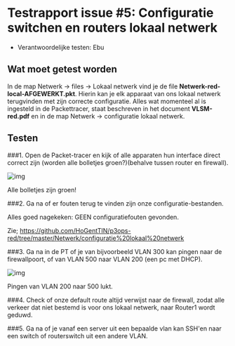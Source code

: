 # Testrapport issue #5: Configuratie switchen en routers lokaal netwerk

* Verantwoordelijke testen: Ebu

## Wat moet getest worden

In de map Netwerk -> files -> Lokaal netwerk vind je de file **Netwerk-red-local-AFGEWERKT.pkt**. Hierin
kan je elk apparaat van ons lokaal netwerk terugvinden met zijn correcte configuratie.
Alles wat momenteel al is ingesteld in de Packettracer, staat beschreven in het document **VLSM-red.pdf** en
in de map Netwerk -> configuratie lokaal netwerk.

## Testen

###1. Open de Packet-tracer en kijk of alle apparaten hun interface direct correct zijn (worden alle bolletjes groen?)(behalve tussen router en firewall).

![img](https://github.com/HoGentTIN/p3ops-red/blob/master/Netwerk/testen/images%20testrapport/lokaal%20netwerk.PNG)

Alle bolletjes zijn groen!


###2. Ga na of er fouten terug te vinden zijn onze configuratie-bestanden.

Alles goed nagekeken: GEEN configuratiefouten gevonden.

Zie; https://github.com/HoGentTIN/p3ops-red/tree/master/Netwerk/configuratie%20lokaal%20netwerk


###3. Ga na in de PT of je van bijvoorbeeld VLAN 300 kan pingen naar de firewallpoort, of van VLAN 500 naar VLAN 200 (een pc met DHCP).

![img](https://github.com/HoGentTIN/p3ops-red/blob/master/Netwerk/testen/images%20testrapport/ping%20vlan%20200%20naar%20500.PNG)

Pingen van VLAN 200 naar 500 lukt.

###4. Check of onze default route altijd verwijst naar de firewall, zodat alle verkeer dat niet bestemd is voor ons lokaal netwerk, naar Router1 wordt geduwd.



###5. Ga na of je vanaf een server uit een bepaalde vlan kan SSH'en naar een switch of routerswitch uit een andere VLAN.
